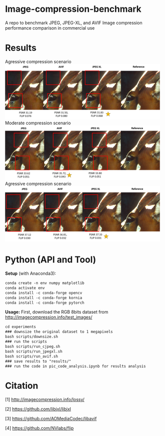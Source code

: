 # Image-compression-benchmark
A repo to benchmark JPEG, JPEG-XL, and AVIF Image compression performance comparison in commercial use

# Results
Agressive compression scenario
![Alt text](experiment/results/low_BPP_results/all.png)
Moderate compression scenario
![Alt text](experiment/results/medium_BPP_results/all.png)
Agressive compression scenario
![Alt text](experiment/results/high_bpp_results/all.png)


# Python (API and Tool)
**Setup** (with Anaconda3):
```
conda create -n env numpy matplotlib
conda activate env
conda install -c conda-forge opencv
conda install -c conda-forge kornia
conda install -c conda-forge pytorch
```

**Usage:**
First, download the RGB 8bits dataset from http://imagecompression.info/test_images/

```
cd experiments
### downsize the original dataset to 1 megapixels
bash scripts/downsize.sh
### run the scripts
bash scripts/run_cjpeg.sh
bash scripts/run_jpegxl.sh
bash scripts/run_avif.sh
### save results to "results/"
### run the code in pic_code_analysis.ipynb for results analysis
```

# Citation
[1]  http://imagecompression.info/lossy/

[2] https://github.com/libjxl/libjxl

[3] https://github.com/AOMediaCodec/libavif

[4] https://github.com/NVlabs/flip
